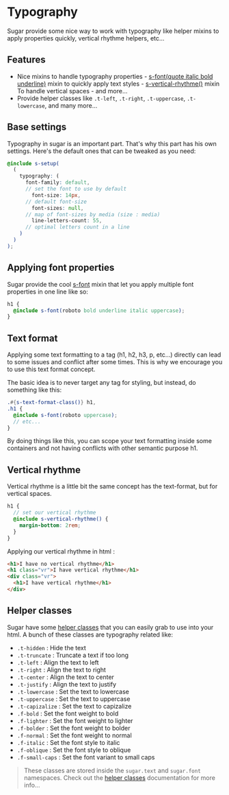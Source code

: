 # Typography

Sugar provide some nice way to work with typography like helper mixins to apply properties quickly, vertical rhythme helpers, etc...

## Features

- Nice mixins to handle typography properties - [s-font(quote italic bold underline)](../src/sass/core/mixins/_s-font.md) mixin to quickly apply text styles - [s-vertical-rhythme()](../src/sass/core/mixins/_s-vertical-rhythme.md) mixin To handle vertical spaces - and more...
- Provide helper classes like `.t-left`, `.t-right`, `.t-uppercase`, `.t-lowercase`, and many more...

## Base settings

Typography in sugar is an important part. That's why this part has his own settings. Here's the default ones that can be tweaked as you need:

```scss
@include s-setup(
  (
    typography: (
      font-family: default,
      // set the font to use by default
        font-size: 14px,
      // default font-size
        font-sizes: null,
      // map of font-sizes by media (size : media)
        line-letters-count: 55,
      // optimal letters count in a line
    )
  )
);
```

## Applying font properties

Sugar provide the cool [s-font](../src/sass/core/mixins/_s-font.md) mixin that let you apply multiple font properties in one line like so:

```scss
h1 {
  @include s-font(roboto bold underline italic uppercase);
}
```

## Text format

Applying some text formatting to a tag (h1, h2, h3, p, etc...) directly can lead to some issues and conflict after some times. This is why we encourage you to use this text format concept.

The basic idea is to never target any tag for styling, but instead, do something like this:

```scss
.#{s-text-format-class()} h1,
.h1 {
  @include s-font(roboto uppercase);
  // etc...
}
```

By doing things like this, you can scope your text formatting inside some containers and not having conflicts with other semantic purpose h1.

## Vertical rhythme

Vertical rhythme is a little bit the same concept has the text-format, but for vertical spaces.

```scss
h1 {
  // set our vertical rhythme
  @include s-vertical-rhythme() {
    margin-bottom: 2rem;
  }
}
```

Applying our vertical rhythme in html :

```html
<h1>I have no vertical rhythme</h1>
<h1 class="vr">I have vertical rhythme</h1>
<div class="vr">
  <h1>I have vertical rhythme</h1>
</div>
```

## Helper classes

Sugar have some [helper classes](helper-classes.md) that you can easily grab to use into your html. A bunch of these classes are typography related like:

- `.t-hidden` : Hide the text
- `.t-truncate` : Truncate a text if too long
- `.t-left` : Align the text to left
- `.t-right` : Align the text to right
- `.t-center` : Align the text to center
- `.t-justify` : Align the text to justify
- `.t-lowercase` : Set the text to lowercase
- `.t-uppercase` : Set the text to uppercase
- `.t-capizalize` : Set the text to capizalize
- `.f-bold` : Set the font weight to bold
- `.f-lighter` : Set the font weight to lighter
- `.f-bolder` : Set the font weight to bolder
- `.f-normal` : Set the font weight to normal
- `.f-italic` : Set the font style to italic
- `.f-oblique` : Set the font style to oblique
- `.f-small-caps` : Set the font variant to small caps

> These classes are stored inside the `sugar.text` and `sugar.font` namespaces. Check out the [helper classes](helper-classes.md) documentation for more info...
